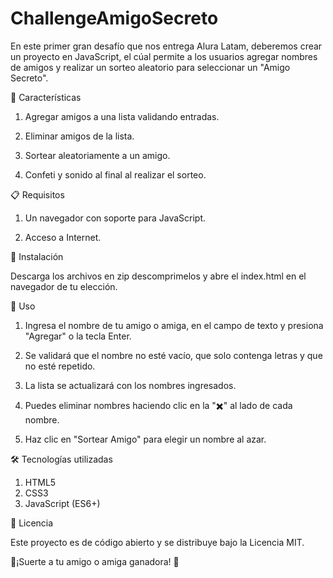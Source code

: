 # ChallengeAmigoSecreto
En este primer gran desafío que nos entrega Alura Latam, deberemos crear un proyecto en JavaScript, el cúal permite a los usuarios agregar nombres de amigos y realizar un sorteo aleatorio para seleccionar un "Amigo Secreto".

🚀 Características

1. Agregar amigos a una lista validando entradas.

2. Eliminar amigos de la lista.

3. Sortear aleatoriamente a un amigo.

4. Confeti y sonido al final al realizar el sorteo.

📋 Requisitos

1. Un navegador con soporte para JavaScript.

2. Acceso a Internet.

📌 Instalación

Descarga los archivos en zip descomprimelos y abre el index.html en el navegador de tu elección.

🔧 Uso

1. Ingresa el nombre de tu amigo o amiga, en el campo de texto y presiona "Agregar" o la tecla Enter.

2. Se validará que el nombre no esté vacío, que solo contenga letras y que no esté repetido.

3. La lista se actualizará con los nombres ingresados.

4. Puedes eliminar nombres haciendo clic en la "✖️" al lado de cada nombre.

5. Haz clic en "Sortear Amigo" para elegir un nombre al azar.

🛠️ Tecnologías utilizadas

1. HTML5
2. CSS3
3. JavaScript (ES6+)

📄 Licencia

Este proyecto es de código abierto y se distribuye bajo la Licencia MIT.

🎉¡Suerte a tu amigo o amiga ganadora! 🎉

